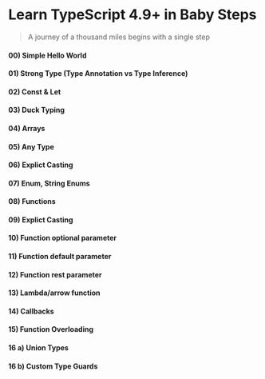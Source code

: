 # Learn TypeScript 4.9+ in Baby Steps

> A journey of a thousand miles begins with a single step

#### 00) Simple Hello World
#### 01) Strong Type (Type Annotation vs Type Inference)
#### 02) Const & Let
#### 03) Duck Typing
#### 04) Arrays
#### 05) Any Type
#### 06) Explict Casting
#### 07) Enum, String Enums
#### 08) Functions
#### 09) Explict Casting
#### 10) Function optional parameter
#### 11) Function default parameter
#### 12) Function rest parameter
#### 13) Lambda/arrow function
#### 14) Callbacks
#### 15) Function Overloading
#### 16 a) Union Types
#### 16 b) Custom Type Guards